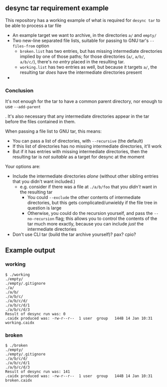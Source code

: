 ## desync tar requirement example

This repository has a working example of what is required for `desync tar` to
be able to process a tar file

- An example target we want to archive, in the directories `a/` and `empty/`
- Two new-line separated file lists, suitable for passing to GNU tar's `--files-from` option
  - `broken.list` has two entries, but has missing intermediate directories implied by one of those paths; for those
    directories (`a/`, `a/b/`, `a/b/c/`), there's _no entry_ placed in the resulting tar.
  - `working.list` has two entries as well, but because it targets `a/`, the resulting tar *does* have the intermediate
    directories present
- 

### Conclusion

It's not enough for the tar to have a common parent directory, nor enough to
use `--add-parent`

. It's also necessary
that any intermediate directories appear in the tar before the files contained in
them.

When passing a file list to GNU tar, this means:

- You can pass a list of directories, with `--recursive` (the default)
- If this list of directories has no missing intermediate directories, it'll work 
- But if it has entries with missing intermediate directories, then the resulting tar is _not suitable_ as a target for desync at the moment

Your options are:

- Include the intermediate directories *alone* (without other sibling entries that you didn't want included.)
  - e.g. consider if there was a file at `./a/b/foo` that you _didn't_ want in the resulting tar
    - You could `--exclude` the other contents of intermediate directories, but this gets complicated/unwieldy if the file tree in question is large
    - Otherwise, you could do the recursion yourself, and pass the `--no-recursion` flag; this allows you to control the contents of the tar much more exactly, because you can include _just_ the intermediate directories
- Don't use CLI tar (build the tar archive yourself)? pax? cpio?

## Example output

### working

```
$ ./working
./empty/
./empty/.gitignore
./a/
./a/b/
./a/b/c/
./a/b/c/d/
./a/b/c/d/1
./a/b/c/d/3
Result of desync run was: 0
.caidx produced was: -rw-r--r--  1 user  group   144B 14 Jan 10:31 working.caidx
```

### broken

```
$ ./broken
./empty/
./empty/.gitignore
./a/b/c/d/
./a/b/c/d/1
./a/b/c/d/3
Result of desync run was: 141
.caidx produced was: -rw-r--r--  1 user  group   144B 14 Jan 10:31 broken.caidx
```
